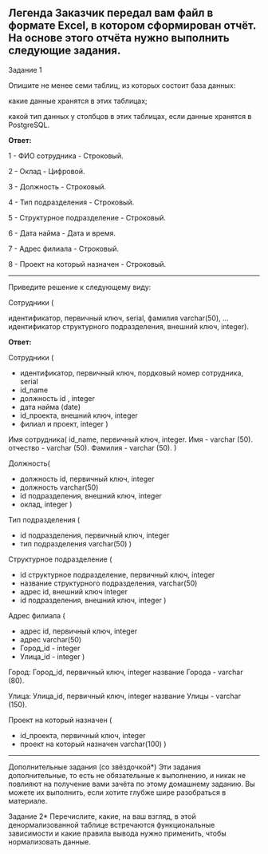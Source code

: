 Легенда
Заказчик передал вам файл в формате Excel, в котором сформирован отчёт.
На основе этого отчёта нужно выполнить следующие задания.
---
Задание 1

Опишите не менее семи таблиц, из которых состоит база данных:

какие данные хранятся в этих таблицах;

какой тип данных у столбцов в этих таблицах, если данные хранятся в PostgreSQL.

**Ответ:**

1 - ФИО сотрудника - Строковый.

2 - Оклад - Цифровой.

3 - Должность - Строковый.

4 - Тип подразделения - Строковый.

5 - Структурное подразделение - Строковый.

6 - Дата найма - Дата и время.

7 - Адрес филиала - Строковый.

8 - Проект на который назначен - Строковый.

***

Приведите решение к следующему виду:

Сотрудники (

идентификатор, первичный ключ, serial,
фамилия varchar(50),
...
идентификатор структурного подразделения, внешний ключ, integer).

**Ответ:**

Сотрудники (

* идентификатор, первичный ключ, пордковый номер сотрудника, serial
* id_name
* должность id , integer
* дата найма (date)
* id_проекта, внешний ключ, integer
* филиал и проект, integer
  )

Имя сотрудника(
id_name, первичный ключ, integer.
Имя - varchar (50).
отчество - varchar (50).
Фамилия - varchar (50).
)

Должность(
* должность id, первичный ключ, integer
* должность varchar(50)
* id подразделения, внешний ключ, integer
* оклад, integer
)

Тип подразделения (

* id подразделения, первичный ключ, integer
* тип подразделения varchar(50)
)

Структурное подразделение (

* id структурное подразделение, первичный ключ, integer
* название структурного подразделения, varchar(50)
* адрес id, внешний ключ integer
* id подразделения, внешний ключ, integer
)

Адрес филиала (

* адрес id, первичный ключ, integer
* адрес varchar(50)
* Город_id - integer
* Улица_id - integer
)

Город:
Город_id, первичный ключ, integer
название Города - varchar (80).

Улица:
Улица_id, первичный ключ, integer
название Улицы - varchar (150).

Проект на который назначен (

* id_проекта, первичный ключ, integer
* проект на который назначен varchar(100)
)


***

Дополнительные задания (со звёздочкой*)
Эти задания дополнительные, то есть не обязательные к выполнению, и никак не повлияют на получение вами зачёта по этому домашнему заданию. Вы можете их выполнить, если хотите глубже шире разобраться в материале.

Задание 2*
Перечислите, какие, на ваш взгляд, в этой денормализованной таблице встречаются функциональные зависимости и какие правила вывода нужно применить, чтобы нормализовать данные.
